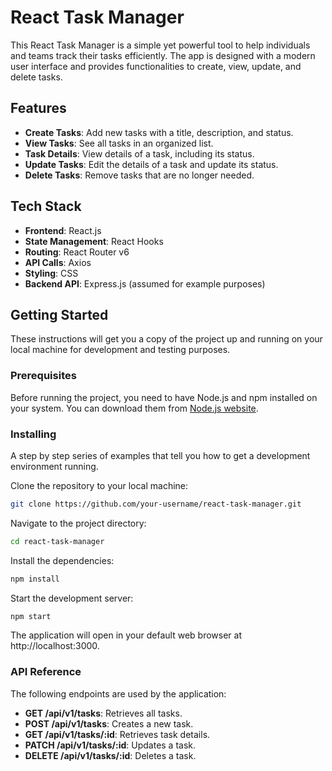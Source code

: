 # React Task Manager

This React Task Manager is a simple yet powerful tool to help individuals and teams track their tasks efficiently. The app is designed with a modern user interface and provides functionalities to create, view, update, and delete tasks.

## Features

- **Create Tasks**: Add new tasks with a title, description, and status.
- **View Tasks**: See all tasks in an organized list.
- **Task Details**: View details of a task, including its status.
- **Update Tasks**: Edit the details of a task and update its status.
- **Delete Tasks**: Remove tasks that are no longer needed.

## Tech Stack

- **Frontend**: React.js
- **State Management**: React Hooks
- **Routing**: React Router v6
- **API Calls**: Axios
- **Styling**: CSS
- **Backend API**: Express.js (assumed for example purposes)

## Getting Started

These instructions will get you a copy of the project up and running on your local machine for development and testing purposes.

### Prerequisites

Before running the project, you need to have Node.js and npm installed on your system. You can download them from [Node.js website](https://nodejs.org/).

### Installing

A step by step series of examples that tell you how to get a development environment running.

Clone the repository to your local machine:

```bash
git clone https://github.com/your-username/react-task-manager.git
```

Navigate to the project directory:

```bash
cd react-task-manager
```

Install the dependencies:

```bash
npm install
```

Start the development server:

```bash
npm start
```

The application will open in your default web browser at http://localhost:3000.

### API Reference

The following endpoints are used by the application:

- **GET /api/v1/tasks**: Retrieves all tasks.
- **POST /api/v1/tasks**: Creates a new task.
- **GET /api/v1/tasks/:id**: Retrieves task details.
- **PATCH /api/v1/tasks/:id**: Updates a task.
- **DELETE /api/v1/tasks/:id**: Deletes a task.
